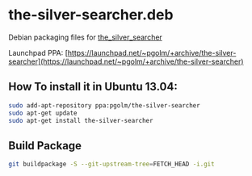 # the-silver-searcher.deb

Debian packaging files for [the\_silver_searcher](https://github.com/ggreer/the_silver_searcher)

Launchpad PPA: [https://launchpad.net/~pgolm/+archive/the-silver-searcher](https://launchpad.net/~pgolm/+archive/the-silver-searcher)

## How To install it in Ubuntu 13.04:

```bash
sudo add-apt-repository ppa:pgolm/the-silver-searcher
sudo apt-get update
sudo apt-get install the-silver-searcher
```

## Build Package

```bash
git buildpackage -S --git-upstream-tree=FETCH_HEAD -i.git     
```
